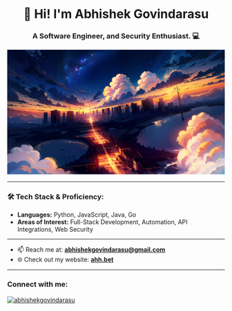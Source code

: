 <h1 align="center">👋 Hi! I'm Abhishek Govindarasu </h1>
<h3 align="center">A Software Engineer, and Security Enthusiast. 💻</h3>

<p align="center">
  <img src="https://raw.githubusercontent.com/abhishekg999/abhishekg999/refs/heads/main/bg.jpg" alt="Profile Banner" />
</p>

---

### 🛠 Tech Stack & Proficiency:
- **Languages:** Python, JavaScript, Java, Go
- **Areas of Interest:** Full-Stack Development, Automation, API Integrations, Web Security
---

- 📫 Reach me at: <b>abhishekgovindarasu@gmail.com</b>
- 🌐 Check out my website: <b><a href="https://ahh.bet">ahh.bet</a></b>

---

<h3 align="left">Connect with me:</h3>
<p align="left">
  <a href="https://linkedin.com/in/abhishekgovindarasu" target="blank">
    <img align="center" src="https://raw.githubusercontent.com/rahuldkjain/github-profile-readme-generator/master/src/images/icons/Social/linked-in-alt.svg" alt="abhishekgovindarasu" height="30" width="40" />
  </a>
</p>
